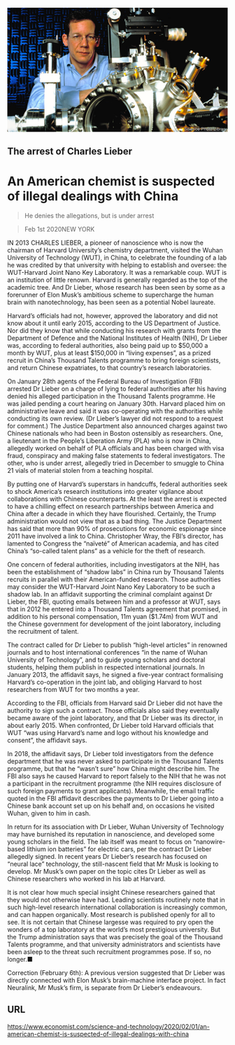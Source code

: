![](./images/20200201_STP001_1.jpg)

## The arrest of Charles Lieber

# An American chemist is suspected of illegal dealings with China

> He denies the allegations, but is under arrest

> Feb 1st 2020NEW YORK

IN 2013 CHARLES LIEBER, a pioneer of nanoscience who is now the chairman of Harvard University’s chemistry department, visited the Wuhan University of Technology (WUT), in China, to celebrate the founding of a lab he was credited by that university with helping to establish and oversee: the WUT-Harvard Joint Nano Key Laboratory. It was a remarkable coup. WUT is an institution of little renown. Harvard is generally regarded as the top of the academic tree. And Dr Lieber, whose research has been seen by some as a forerunner of Elon Musk’s ambitious scheme to supercharge the human brain with nanotechnology, has been seen as a potential Nobel laureate.

Harvard’s officials had not, however, approved the laboratory and did not know about it until early 2015, according to the US Department of Justice. Nor did they know that while conducting his research with grants from the Department of Defence and the National Institutes of Health (NIH), Dr Lieber was, according to federal authorities, also being paid up to $50,000 a month by WUT, plus at least $150,000 in “living expenses”, as a prized recruit in China’s Thousand Talents programme to bring foreign scientists, and return Chinese expatriates, to that country’s research laboratories.

On January 28th agents of the Federal Bureau of Investigation (FBI) arrested Dr Lieber on a charge of lying to federal authorities after his having denied his alleged participation in the Thousand Talents programme. He was jailed pending a court hearing on January 30th. Harvard placed him on administrative leave and said it was co-operating with the authorities while conducting its own review. (Dr Lieber’s lawyer did not respond to a request for comment.) The Justice Department also announced charges against two Chinese nationals who had been in Boston ostensibly as researchers. One, a lieutenant in the People’s Liberation Army (PLA) who is now in China, allegedly worked on behalf of PLA officials and has been charged with visa fraud, conspiracy and making false statements to federal investigators. The other, who is under arrest, allegedly tried in December to smuggle to China 21 vials of material stolen from a teaching hospital.

By putting one of Harvard’s superstars in handcuffs, federal authorities seek to shock America’s research institutions into greater vigilance about collaborations with Chinese counterparts. At the least the arrest is expected to have a chilling effect on research partnerships between America and China after a decade in which they have flourished. Certainly, the Trump administration would not view that as a bad thing. The Justice Department has said that more than 90% of prosecutions for economic espionage since 2011 have involved a link to China. Christopher Wray, the FBI’s director, has lamented to Congress the “naïveté” of American academia, and has cited China’s “so-called talent plans” as a vehicle for the theft of research.

One concern of federal authorities, including investigators at the NIH, has been the establishment of “shadow labs” in China run by Thousand Talents recruits in parallel with their American-funded research. Those authorities may consider the WUT-Harvard Joint Nano Key Laboratory to be such a shadow lab. In an affidavit supporting the criminal complaint against Dr Lieber, the FBI, quoting emails between him and a professor at WUT, says that in 2012 he entered into a Thousand Talents agreement that promised, in addition to his personal compensation, 11m yuan ($1.74m) from WUT and the Chinese government for development of the joint laboratory, including the recruitment of talent.

The contract called for Dr Lieber to publish “high-level articles” in renowned journals and to host international conferences “in the name of Wuhan University of Technology”, and to guide young scholars and doctoral students, helping them publish in respected international journals. In January 2013, the affidavit says, he signed a five-year contract formalising Harvard’s co-operation in the joint lab, and obliging Harvard to host researchers from WUT for two months a year.

According to the FBI, officials from Harvard said Dr Lieber did not have the authority to sign such a contract. Those officials also said they eventually became aware of the joint laboratory, and that Dr Lieber was its director, in about early 2015. When confronted, Dr Lieber told Harvard officials that WUT “was using Harvard’s name and logo without his knowledge and consent”, the affidavit says.

In 2018, the affidavit says, Dr Lieber told investigators from the defence department that he was never asked to participate in the Thousand Talents programme, but that he “wasn’t sure” how China might describe him. The FBI also says he caused Harvard to report falsely to the NIH that he was not a participant in the recruitment programme (the NIH requires disclosure of such foreign payments to grant applicants). Meanwhile, the email traffic quoted in the FBI affidavit describes the payments to Dr Lieber going into a Chinese bank account set up on his behalf and, on occasions he visited Wuhan, given to him in cash.

In return for its association with Dr Lieber, Wuhan University of Technology may have burnished its reputation in nanoscience, and developed some young scholars in the field. The lab itself was meant to focus on “nanowire-based lithium ion batteries” for electric cars, per the contract Dr Lieber allegedly signed. In recent years Dr Lieber’s research has focused on “neural lace” technology, the still-nascent field that Mr Musk is looking to develop. Mr Musk’s own paper on the topic cites Dr Lieber as well as Chinese researchers who worked in his lab at Harvard.

It is not clear how much special insight Chinese researchers gained that they would not otherwise have had. Leading scientists routinely note that in such high-level research international collaboration is increasingly common, and can happen organically. Most research is published openly for all to see. It is not certain that Chinese largesse was required to pry open the wonders of a top laboratory at the world’s most prestigious university. But the Trump administration says that was precisely the goal of the Thousand Talents programme, and that university administrators and scientists have been asleep to the threat such recruitment programmes pose. If so, no longer.■

Correction (February 6th): A previous version suggested that Dr Lieber was directly connected with Elon Musk’s brain-machine interface project. In fact Neuralink, Mr Musk’s firm, is separate from Dr Lieber’s endeavours.

## URL

https://www.economist.com/science-and-technology/2020/02/01/an-american-chemist-is-suspected-of-illegal-dealings-with-china

